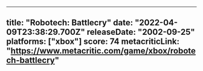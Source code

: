 
---
title: "Robotech: Battlecry"
date: "2022-04-09T23:38:29.700Z"
releaseDate: "2002-09-25"
platforms: ["xbox"]
score: 74
metacriticLink: "https://www.metacritic.com/game/xbox/robotech-battlecry"
---
